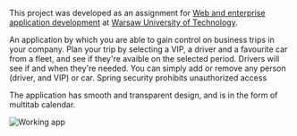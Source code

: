 This project was developed as an assignment for [Web and enterprise application development](https://usosweb.usos.pw.edu.pl/kontroler.php?_action=katalog2/przedmioty/pokazPrzedmiot&kod=103A-INIIT-ISP-PIK) at [Warsaw University of Technology](https://www.pw.edu.pl/engpw). 

An application by which you are able to gain control on business trips in your company. Plan your trip by selecting a VIP, a driver and a favourite car from a fleet, and see if they're avaible on the selected period. Drivers will see if and when they're needed. You can simply add or remove any person (driver, and VIP) or car. Spring security prohibits unauthorized access

The application has smooth and transparent design, and is in the form of multitab calendar.

![Working app](https://scontent-waw1-1.xx.fbcdn.net/v/t1.6435-9/241521083_4531426003542381_6502335324412811323_n.jpg?_nc_cat=105&ccb=1-5&_nc_sid=dbeb18&_nc_ohc=yL-GynpUx0YAX9GL7_1&tn=wlXPortVgfE1jUDB&_nc_ht=scontent-waw1-1.xx&oh=bd72e656915074a0b0b9a06985a5a38d&oe=6158BCAD)
